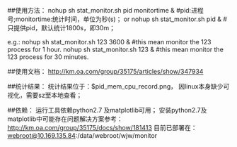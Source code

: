 ##使用方法：
       nohup sh stat_monitor.sh pid monitortime &   #pid:进程号;monitortime:统计时间，单位为秒(s)；
    or nohup sh stat_monitor.sh pid &               #只提供pid，默认统计1800s，即30m；

 e.g.: nohup sh stat_monitor.sh 123 3600 &          #this mean monitor the 123 process for 1 hour.
       nohup sh stat_monitor.sh 123 &               #this mean monitor the 123 process for 30 minutes.

##使用文档：
    http://km.oa.com/group/35175/articles/show/347934

##统计结果：
    统计结果位于：$pid_mem_cpu_record.png，
    因linux本身缺少可视化，需要sz至本地查看；

##依赖：
    运行工具依赖python2.7 及matplotlib可用；
    安装python2.7及matplotlib中可能存在问题解决方案参考：http://km.oa.com/group/35175/docs/show/181413
    目前已部署在：webroot@10.169.135.84:/data/webroot/wjw/monitor 